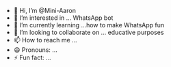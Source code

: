 - 👋 Hi, I’m @Mini-Aaron
- 👀 I’m interested in ... WhatsApp bot 
- 🌱 I’m currently learning ...how to make WhatsApp fun
- 💞️ I’m looking to collaborate on ... educative purposes 
- 📫 How to reach me ...
- 😄 Pronouns: ...
- ⚡ Fun fact: ...

<!---
Mini-Aaron/Mini-Aaron is a ✨ special ✨ repository because its `README.md` (this file) appears on your GitHub profile.
You can click the Preview link to take a look at your changes.
--->
